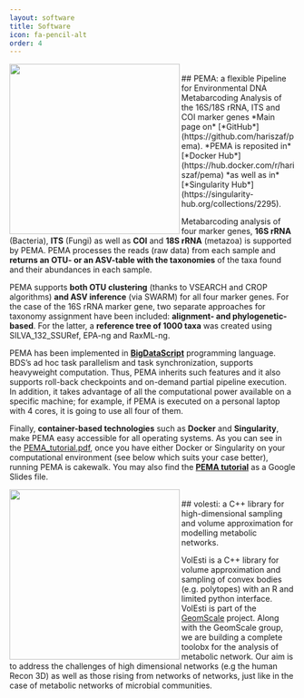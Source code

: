 ```yaml
---
layout: software
title: Software
icon: fa-pencil-alt
order: 4
---
```


<p align="center">
  <img src="https://i.paste.pics/870189fadf668a958c8aac83f38e799c.png"  width="300" align="left" >
</p>
<br/>
## PEMA: a flexible Pipeline for Environmental DNA Metabarcoding Analysis of the 16S/18S rRNA, ITS and COI marker genes
*Main page on* [*GitHub*](https://github.com/hariszaf/pema).
*PEMA is reposited in* [*Docker Hub*](https://hub.docker.com/r/hariszaf/pema) *as well as in* [*Singularity Hub*](https://singularity-hub.org/collections/2295).

Metabarcoding analysis of four marker genes, **16S rRNA** (Bacteria), **ITS** (Fungi) as well as **COI** and **18S rRNA** (metazoa) is supported by PEMA. PEMA processes the reads (raw data) from each sample and **returns an OTU- or an ASV-table with the taxonomies** of the taxa found and their abundances in each sample.

PEMA supports **both OTU clustering** (thanks to VSEARCH and CROP algorithms) **and ASV inference** (via SWARM) for all four marker genes. For the case of the 16S rRNA marker gene,  two separate approaches for taxonomy assignment have been included: **alignment- and phylogenetic-based**. For the latter, a **reference tree of 1000 taxa** was created using SILVA_132_SSURef, EPA-ng and RaxML-ng.

PEMA has been implemented in [**BigDataScript**](https://pcingola.github.io/BigDataScript/) programming language. BDS’s ad hoc task parallelism and task synchronization, supports heavyweight computation.
Thus, PEMA inherits such features and it also supports roll-back checkpoints and on-demand partial pipeline execution. In addition, it takes advantage of all the computational power available on a specific machine; for example, if PEMA is executed on a personal laptop with 4 cores, it is going to use all four of them.

Finally, **container-based technologies** such as **Docker** and **Singularity**, make PEMA easy accessible for all operating systems.
As you can see in the [PEMA_tutorial.pdf](https://github.com/hariszaf/pema/blob/master/help_files/GitHub%20tutorial.pdf), once you have either Docker or Singularity on your computational environment (see below which suits your case better), running PEMA is cakewalk. You may also find the [**PEMA tutorial**](https://docs.google.com/presentation/d/1lVH23DPa2NDNBhVvOTRoip8mraw8zfw8VQwbK4vkB1U/edit?usp=sharing) as a Google Slides file.



<p align="bottom">
  <img src="https://i.ibb.co/kqT6rP5/imageedit-70-4833876726.png"  width="300" align="left" >
</p>
<br/>
## volesti: a C++ library for high-dimensional sampling and volume approximation for modelling metabolic networks.

<br/>

VolEsti is a C++ library for volume approximation and sampling of convex bodies (e.g. polytopes) with an R and limited python interface. VolEsti is part of the [GeomScale](https://geomscale.github.io/) project.
Along with the GeomScale group, we are building a complete toolobx  for the analysis of metabolic network.
Our aim is  to address the challenges of high dimensional networks (e.g the human Recon 3D) as well as those rising from networks of networks, just like in the case of metabolic networks of microbial communities.
